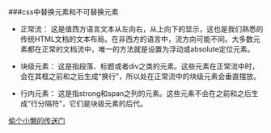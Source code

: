 ###css中替换元素和不可替换元素

+  正常流： 这是值西方语言文本从左向右，从上向下的显示，这也是我们熟悉的传统HTML文档的文本布局。在非西方的语言中，流方向可能不同。大多数元素都在正常的文档流中，唯一的方法就是设置为浮动或absolute定位元素。

+  块级元素： 这是指段落、标题或者div之类的元素。这些元素在正常流中时，会在其框之前和之后生成“换行”，所以处在正常流中的块级元素会垂直摆放。

+  行内元素： 这是指strong和span之列的元素。这些元素不会在之前和之后生成“行分隔符”，它们是块级元素的后代。






[偷个小懒的传送门](http://www.cnblogs.com/chaoguo1234/archive/2013/03/01/2938467.html)

